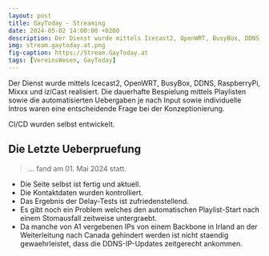 ```yaml
---
layout: post
title: GayToday - Streaming
date: 2024-05-02 14:00:00 +0200
description: Der Dienst wurde mittels Icecast2, OpenWRT, BusyBox, DDNS, RaspberryPi, Mixxx und iziCast realisiert.
img: stream.gaytoday.at.png
fig-caption: https://Stream.GayToday.at
tags: [VereinsWesen, GayToday]
---
```

Der Dienst wurde mittels Icecast2, OpenWRT, BusyBox, DDNS, RaspberryPi, Mixxx und iziCast realisiert.
Die dauerhafte Bespielung mittels Playlisten sowie die automatisierten Uebergaben je nach Input sowie individuelle Intros waren eine entscheidende Frage bei der Konzeptionierung.

CI/CD wurden selbst entwickelt.

## Die Letzte Ueberpruefung
>... fand am 01. Mai 2024 statt.

* Die Seite selbst ist fertig und aktuell.
* Die Kontaktdaten wurden kontrolliert.
* Das Ergebnis der Delay-Tests ist zufriedenstellend.
* Es gibt noch ein Problem welches den automatischen Playlist-Start nach einem Stomausfall zeitweise untergraebt.
* Da manche von A1 vergebenen IPs von einem Backbone in Irland an der Weiterleitung nach Canada gehindert werden ist nicht staendig gewaehrleistet, dass die DDNS-IP-Updates zeitgerecht ankommen.
